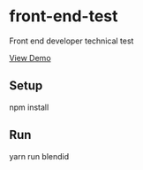 # front-end-test
Front end developer technical test

[View Demo](http://arxchrono.github.io/front-end-test-pub)

## Setup
npm install

## Run
yarn run blendid
